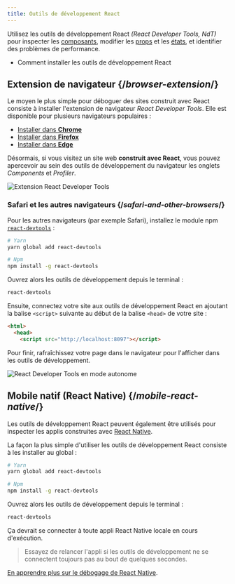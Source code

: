 ```yaml
---
title: Outils de développement React
---
```


<Intro>

Utilisez les outils de développement React _(React Developer Tools, NdT)_ pour inspecter les [composants](/learn/your-first-component), modifier les [props](/learn/passing-props-to-a-component) et les [états](/learn/state-a-components-memory), et identifier des problèmes de performance.

</Intro>

<YouWillLearn>

* Comment installer les outils de développement React

</YouWillLearn>

## Extension de navigateur {/*browser-extension*/}

Le moyen le plus simple pour déboguer des sites construit avec React consiste à installer l'extension de navigateur *React Developer Tools*. Elle est disponible pour plusieurs navigateurs populaires :

* [Installer dans **Chrome**](https://chrome.google.com/webstore/detail/react-developer-tools/fmkadmapgofadopljbjfkapdkoienihi?hl=en)
* [Installer dans **Firefox**](https://addons.mozilla.org/en-US/firefox/addon/react-devtools/)
* [Installer dans **Edge**](https://microsoftedge.microsoft.com/addons/detail/react-developer-tools/gpphkfbcpidddadnkolkpfckpihlkkil)

Désormais, si vous visitez un site web **construit avec React**, vous pouvez apercevoir au sein des outils de développement du navigateur les onglets _Components_ et _Profiler_.

![Extension React Developer Tools](/images/docs/react-devtools-extension.png)

### Safari et les autres navigateurs {/*safari-and-other-browsers*/}
Pour les autres navigateurs (par exemple Safari), installez le module npm [`react-devtools`](https://www.npmjs.com/package/react-devtools) :
```bash
# Yarn
yarn global add react-devtools

# Npm
npm install -g react-devtools
```

Ouvrez alors les outils de développement depuis le terminal :
```bash
react-devtools
```

Ensuite, connectez votre site aux outils de développement React en ajoutant la balise `<script>` suivante au début de la balise `<head>` de votre site :
```html {3}
<html>
  <head>
    <script src="http://localhost:8097"></script>
```

Pour finir, rafraîchissez votre page dans le navigateur pour l'afficher dans les outils de développement.

![React Developer Tools en mode autonome](/images/docs/react-devtools-standalone.png)

## Mobile natif (React Native) {/*mobile-react-native*/}
Les outils de développement React peuvent également être utilisés pour inspecter les applis construites avec [React Native](https://reactnative.dev/).

La façon la plus simple d'utiliser les outils de développement React consiste à les installer au global :
```bash
# Yarn
yarn global add react-devtools

# Npm
npm install -g react-devtools
```

Ouvrez alors les outils de développement depuis le terminal :
```bash
react-devtools
```

Ça devrait se connecter à toute appli React Native locale en cours d'exécution.

> Essayez de relancer l'appli si les outils de développement ne se connectent toujours pas au bout de quelques secondes.

[En apprendre plus sur le débogage de React Native](https://reactnative.dev/docs/debugging).

